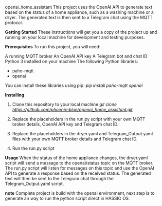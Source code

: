 <hx>openai_home_assistant</hx>
This project uses the OpenAI API to generate text based on the status of a home appliance, such as a washing machine or a dryer. The generated text is then sent to a Telegram chat using the MQTT protocol.

<b>Getting Started</b>
These instructions will get you a copy of the project up and running on your local machine for development and testing purposes.

<b>Prerequisites</b>
To run this project, you will need:

A running MQTT broker
An OpenAI API key
A Telegram bot and chat ID
Python 3 installed on your machine
The following Python libraries:
- paho-mqtt
- openai

You can install these libraries using pip:
<i>pip install paho-mqtt openai</i>

<b>Installing</b>
1. Clone this repository to your local machine
<i>git clone https://github.com/phoenix-blue/openai_home_assistant.git</i>

2. Replace the placeholders in the run.py script with your own MQTT broker details, OpenAI API key and Telegram chat ID.

3. Replace the placeholders in the dryer.yaml and Telegram_Output.yaml files with your own MQTT broker details and Telegram chat ID.

4. Run the run.py script

<b>Usage</B>
When the status of the home appliance changes, the dryer.yaml script will send a message to the openai/status topic on the MQTT broker. The run.py script will listen for messages on this topic and use the OpenAI API to generate a response based on the received status. The generated text will then be sent to the Telegram chat through the Telegram_Output.yaml script.

<b>note</b>
Complete project is build with the openai environment, next step is to generate an way to run the python script direct in HASSIO OS.


